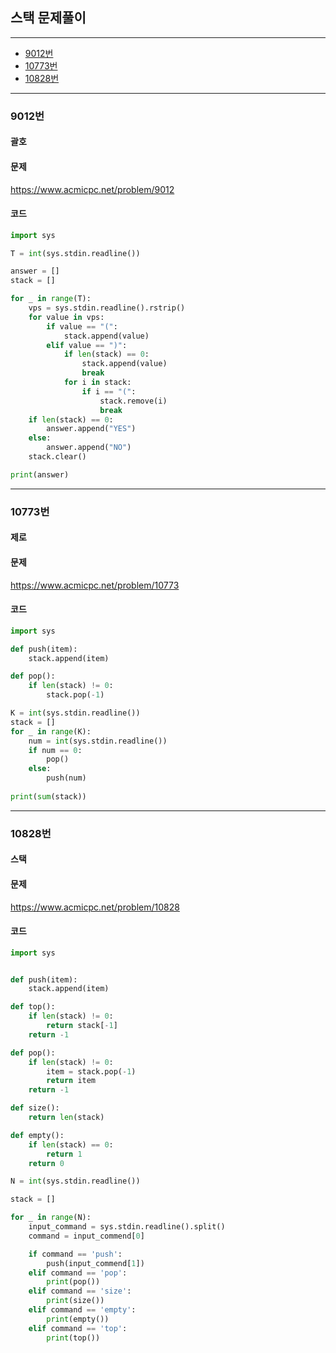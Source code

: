 ## 스택 문제풀이
--------------------------------------------------------
- [9012번](#9012번)
- [10773번](#10773번)
- [10828번](#10828번)
----------------------------------------------------

### 9012번
#### 괄호

#### 문제
https://www.acmicpc.net/problem/9012

#### 코드

``` python
import sys

T = int(sys.stdin.readline())

answer = []
stack = []

for _ in range(T):
    vps = sys.stdin.readline().rstrip()
    for value in vps:
        if value == "(":
            stack.append(value)
        elif value == ")":
            if len(stack) == 0:
                stack.append(value)
                break
            for i in stack:
                if i == "(":
                    stack.remove(i)
                    break
    if len(stack) == 0:
        answer.append("YES")
    else:
        answer.append("NO")
    stack.clear()

print(answer)
```
----------------------------------------------------

### 10773번
#### 제로

#### 문제
https://www.acmicpc.net/problem/10773

#### 코드

``` python
import sys

def push(item):
    stack.append(item)

def pop():
    if len(stack) != 0:
        stack.pop(-1)

K = int(sys.stdin.readline())
stack = []
for _ in range(K):
    num = int(sys.stdin.readline())
    if num == 0:
        pop()
    else:
        push(num)
    
print(sum(stack))
```
----------------------------------------------------

### 10828번
#### 스택

#### 문제
https://www.acmicpc.net/problem/10828

#### 코드

``` python
import sys


def push(item):
    stack.append(item)

def top():
    if len(stack) != 0:
        return stack[-1]
    return -1

def pop():
    if len(stack) != 0:
        item = stack.pop(-1)
        return item
    return -1

def size():
    return len(stack)

def empty():
    if len(stack) == 0:
        return 1
    return 0

N = int(sys.stdin.readline())

stack = []

for _ in range(N):
    input_command = sys.stdin.readline().split()
    command = input_commend[0]

    if command == 'push':
        push(input_commend[1])
    elif command == 'pop':
        print(pop())
    elif command == 'size':
        print(size())
    elif command == 'empty':
        print(empty())
    elif command == 'top':
        print(top())
```
